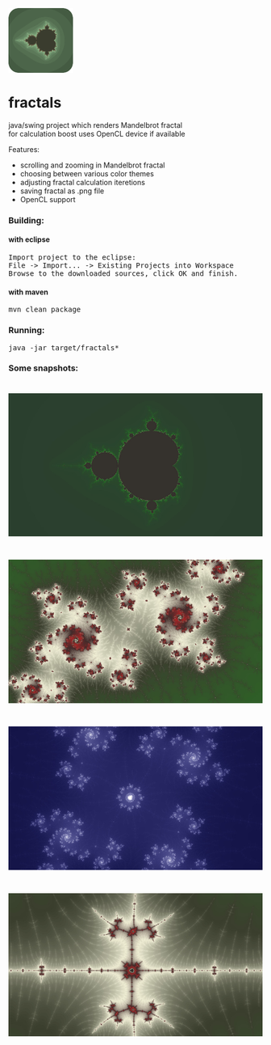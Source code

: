 ![](src/main/resources/icon.png?raw=true)

fractals
========

java/swing project which renders Mandelbrot fractal <br>
for calculation boost uses OpenCL device if available <br>

Features:
 - scrolling and zooming in Mandelbrot fractal
 - choosing between various color themes
 - adjusting fractal calculation iteretions
 - saving fractal as .png file
 - OpenCL support

### Building:
#### with eclipse
<pre>
Import project to the eclipse:
File -> Import... -> Existing Projects into Workspace
Browse to the downloaded sources, click OK and finish.
</pre>

#### with maven
<pre>
mvn clean package
</pre>

### Running:
<pre>
java -jar target/fractals*
</pre>

### Some snapshots:
![](snapshots/fractal_20190706_223110.jpg?raw=true)
=
![](snapshots/fractal_20190706_223115.jpg?raw=true)
=
![](snapshots/fractal_20190706_223205.jpg?raw=true)
=
![](snapshots/fractal_20190706_223329.jpg?raw=true)
=
